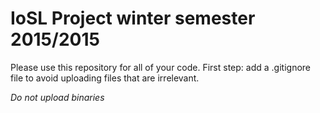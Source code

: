 # IoSL Project winter semester 2015/2015

Please use this repository for all of your code.
First step: add a .gitignore file to avoid uploading files that are irrelevant.

*Do not upload binaries*
